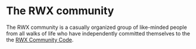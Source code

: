 # The RWX community

The RWX community is a casually organized group of like-minded people from all walks of life who have independently committed themselves to the the [RWX Community Code](../2059).
